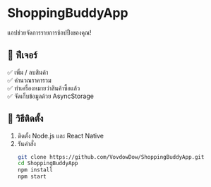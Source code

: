 # ShoppingBuddyApp  
แอปช่วยจัดการรายการช้อปปิ้งของคุณ!  

## 📌 ฟีเจอร์  
✅ เพิ่ม / ลบสินค้า  
✅ คำนวณราคารวม  
✅ ทำเครื่องหมายว่าสินค้าซื้อแล้ว  
✅ จัดเก็บข้อมูลด้วย AsyncStorage  

## 🚀 วิธีติดตั้ง  
1. ติดตั้ง Node.js และ React Native  
2. รันคำสั่ง  
   ```sh
   git clone https://github.com/VovdowDow/ShoppingBuddyApp.git
   cd ShoppingBuddyApp
   npm install
   npm start
